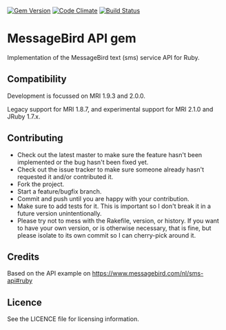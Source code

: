 [![Gem Version](https://badge.fury.io/rb/messagebird.png)](http://badge.fury.io/rb/messagebird)
[![Code Climate](https://codeclimate.com/github/nedap/messagebird-sms-api-ruby.png)](https://codeclimate.com/github/nedap/messagebird-sms-api-ruby)
[![Build Status](https://travis-ci.org/nedap/messagebird-sms-api-ruby.png?branch=master)](https://travis-ci.org/nedap/messagebird-sms-api-ruby)

# MessageBird API gem
Implementation of the MessageBird text (sms) service API for Ruby.

## Compatibility
Development is focussed on MRI 1.9.3 and 2.0.0.

Legacy support for MRI 1.8.7, and experimental support for MRI 2.1.0 and JRuby 1.7.x.

## Contributing
* Check out the latest master to make sure the feature hasn't been implemented or the bug hasn't been fixed yet.
* Check out the issue tracker to make sure someone already hasn't requested it and/or contributed it.
* Fork the project.
* Start a feature/bugfix branch.
* Commit and push until you are happy with your contribution.
* Make sure to add tests for it. This is important so I don't break it in a future version unintentionally.
* Please try not to mess with the Rakefile, version, or history. If you want to have your own version, or is otherwise necessary, that is fine, but please isolate to its own commit so I can cherry-pick around it.

## Credits
Based on the API example on https://www.messagebird.com/nl/sms-api#ruby

## Licence
See the LICENCE file for licensing information.
